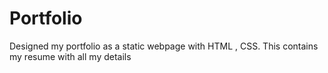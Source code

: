 # Portfolio
Designed my portfolio as a static webpage with HTML , CSS. This contains my resume with all my details
